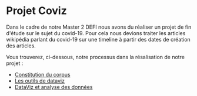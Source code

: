 # Projet Coviz

Dans le cadre de notre Master 2 DEFI nous avons du réaliser un projet de fin d'étude sur le sujet du covid-19. Pour cela nous devions traiter les articles wikipédia parlant du covid-19 sur une timeline à partir des dates de création des articles.

Vous trouverez, ci-dessous, notre processus dans la résalisation de notre projet : 

* [Constitution du corpus](/Constitution_du_corpus.md)
* [Les outils de dataviz](/Les_outils_dataviz.md)
* [DataViz et analyse des données](/Analyse_resultats.md)







